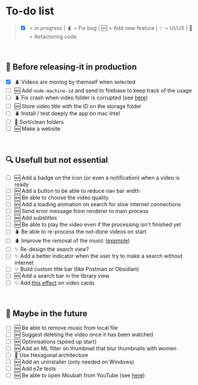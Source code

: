 # To-do list

> -   [x] = in progress | 🪲 = Fix bug | 🆕 = Add new feature | ✨ = UI/UX | 🧼 = Refactoring code

</br>

## 🔬 Before releasing-it in production

-   [x] 🪲 Videos are moving by themself when selected
-   [ ] 🆕 Add `node-machine-id` and send to firebase to keep track of the usage
-   [ ] 🪲 Fix crash when video folder is corrupted (see [here](https://discord.com/channels/@me/1109187293849333850/1127305613483974666))
-   [ ] 🆕 Store video title with the ID on the storage folder
-   [ ] 🪲 Install / test deeply the app on mac Intel
-   [ ] 🧼 Sort/clean folders
-   [ ] 🆕 Make a website

</br>

## 🔍 Usefull but not essential

-   [ ] 🆕 Add a badge on the icon (or even a notification) when a video is ready
-   [ ] 🆕 Add a button to be able to reduce nav bar width
-   [ ] 🆕 Be able to choose the video quality
-   [ ] 🆕 Add a loading animation on search for slow internet connections
-   [ ] 🆕 Send error message from renderer to main process
-   [ ] 🆕 Add substitles
-   [ ] 🆕 Be able to play the video even if the processing isn't finished yet
-   [ ] 🪲 Be able to re-process the not-done videos on start
-   [ ] 🪲 Improve the removal of the music ([exemple](https://youtu.be/EHe0Wu5yM9c))
-   [ ] ✨ Re-design the search view?
-   [ ] ✨ Add a better indicator when the user try to make a search without internet
-   [ ] ✨ Build custom title bar (like Postman or Obsidian)
-   [ ] 🆕 Add a search bar in the library view
-   [ ] ✨ Add [this effect](https://youtu.be/htGfnF1zN4g) on video cards

</br>

## 🔭 Maybe in the future

-   [ ] 🆕 Be able to remove music from local file
-   [ ] 🆕 Suggest deleting the video once it has been watched
-   [ ] 🆕 Optimisations (speed up start)
-   [ ] 🆕 Add an ML filter on thumbnail that blur thumbnails with women
-   [ ] 🧼 Use Hexagonal architecture
-   [ ] 🆕 Add an uninstaller (only needed on Windows)
-   [ ] 🆕 Add e2e tests
-   [ ] 🆕 Be able to open Moubah from YouTube (see [here](https://docs.freetubeapp.io/usage/browser-extension/))

</br>
